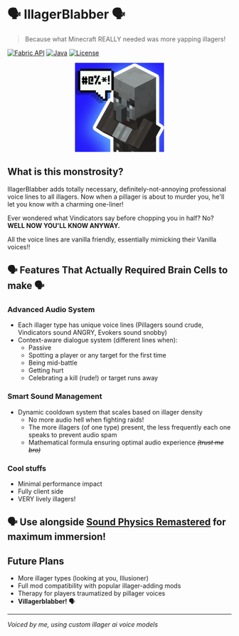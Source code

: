 # 🗣️ IllagerBlabber 🗣️

> Because what Minecraft REALLY needed was more yapping illagers! 

[![Fabric API](https://img.shields.io/badge/Fabric%20API-Required-brightgreen)](https://fabricmc.net/)
[![Java](https://img.shields.io/badge/Java-17-orange)](https://adoptium.net/)
[![License](https://img.shields.io/github/license/OkayOkayOkayOkayOkayOkay/illagerblabber)](LICENSE)

<p align="center">
  <img src="src/main/resources/assets/illagerblabber/icon.png" width="200">
</p>

## What is this monstrosity?

IllagerBlabber adds totally necessary, definitely-not-annoying professional voice lines to all illagers. 
Now when a pillager is about to murder you, he'll let you know with a charming one-liner!

Ever wondered what Vindicators say before chopping you in half? No? **WELL NOW YOU'LL KNOW ANYWAY.**

All the voice lines are vanilla friendly, essentially mimicking their Vanilla voices!!

##  🗣️ Features That Actually Required Brain Cells to make 🗣️

### Advanced Audio System
- Each illager type has unique voice lines (Pillagers sound crude, Vindicators sound ANGRY, Evokers sound snobby)
- Context-aware dialogue system (different lines when):
    - Passive
    - Spotting a player or any target for the first time
    - Being mid-battle
    - Getting hurt
    - Celebrating a kill (rude!) or target runs away

### Smart Sound Management
- Dynamic cooldown system that scales based on illager density
    - No more audio hell when fighting raids!
    - The more illagers (of one type) present, the less frequently each one speaks to prevent audio spam
    - Mathematical formula ensuring optimal audio experience ~~_(trust me bro)_~~

### Cool stuffs
- Minimal performance impact
- Fully client side
- VERY lively illagers!

## 🗣️ Use alongside [Sound Physics Remastered](https://modrinth.com/mod/sound-physics-remastered) for maximum immersion!

## Future Plans

- More illager types (looking at you, Illusioner)
- Full mod compatibility with popular illager-adding mods
- Therapy for players traumatized by pillager voices
- **Villagerblabber!** 🗣️

---

*Voiced by me, using custom illager ai voice models*
